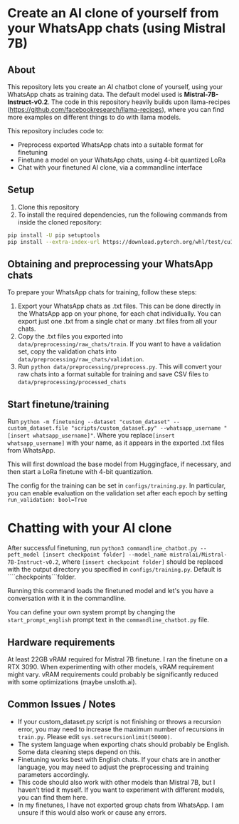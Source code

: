 # Create an AI clone of yourself from your WhatsApp chats (using Mistral 7B)

## About
This repository lets you create an AI chatbot clone of yourself, using your WhatsApp chats as training data. The default model used is **Mistral-7B-Instruct-v0.2**. The code in this repository heavily builds upon llama-recipes (https://github.com/facebookresearch/llama-recipes), where you can find more examples on different things to do with llama models.

This repository includes code to:
* Preprocess exported WhatsApp chats into a suitable format for finetuning
* Finetune a model on your WhatsApp chats, using 4-bit quantized LoRa
* Chat with your finetuned AI clone, via a commandline interface

## Setup
1. Clone this repository
2. To install the required dependencies, run the following commands from inside the cloned repository:

```bash
pip install -U pip setuptools
pip install --extra-index-url https://download.pytorch.org/whl/test/cu118 -e .
```

## Obtaining and preprocessing your WhatsApp chats
To prepare your WhatsApp chats for training, follow these steps:

1. Export your WhatsApp chats as .txt files. This can be done directly in the WhatsApp app on your phone, for each chat individually. You can export just one .txt from a single chat or many .txt files from all your chats.
2. Copy the .txt files you exported into ```data/preprocessing/raw_chats/train```. If you want to have a validation set, copy the validation chats into ```data/preprocessing/raw_chats/validation```.
3. Run ```python data/preprocessing/preprocess.py```. This will convert your raw chats into a format suitable for training and save CSV files to ```data/preprocessing/processed_chats```

## Start finetune/training
Run ```python -m finetuning --dataset "custom_dataset" --custom_dataset.file "scripts/custom_dataset.py" --whatsapp_username "[insert whatsapp_username]"```. Where you replace```[insert whatsapp_username]``` with your name, as it appears in the exported .txt files from WhatsApp.

This will first download the base model from Huggingface, if necessary, and then start a LoRa finetune with 4-bit quantization.

The config for the training can be set in ```configs/training.py```. In particular, you can enable evaluation on the validation set after each epoch by setting ```run_validation: bool=True``` 

# Chatting with your AI clone
After successful finetuning, run ```python3 commandline_chatbot.py --peft_model [insert checkpoint folder] --model_name mistralai/Mistral-7B-Instruct-v0.2```, where ```[insert checkpoint folder]``` should be replaced with the output directory you specified in ```configs/training.py```. Default is ````checkpoints```folder.

Running this command loads the finetuned model and let's you have a conversation with it in the commandline.

You can define your own system prompt by changing the ```start_prompt_english``` prompt text in the ```commandline_chatbot.py``` file.

## Hardware requirements
At least 22GB vRAM required for Mistral 7B finetune. I ran the finetune on a RTX 3090.
When experimenting with other models, vRAM requirement might vary.
vRAM requirements could probably be significantly reduced with some optimizations (maybe unsloth.ai).

## Common Issues / Notes
* If your custom_dataset.py script is not finishing or throws a recursion error, you may need to increase the maximum number of recursions in ```train.py```. Please edit ```sys.setrecursionlimit(50000)```.
* The system language when exporting chats should probably be English. Some data cleaning steps depend on this.
* Finetuning works best with English chats. If your chats are in another language, you may need to adjust the preprocessing and training parameters accordingly.
* This code should also work with other models than Mistral 7B, but I haven’t tried it myself. If you want to experiment with different models, you can find them here.
* In my finetunes, I have not exported group chats from WhatsApp. I am unsure if this would also work or cause any errors.